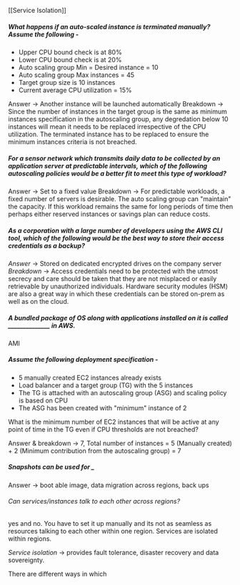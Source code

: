 [[Service Isolation]]
##### What happens if an auto-scaled instance is terminated manually? Assume the following -
- Upper CPU bound check is at 80%
- Lower CPU bound check is at 20%
- Auto scaling group Min = Desired instance = 10
- Auto scaling group Max instances = 45
- Target group size is 10 instances
- Current average CPU utilization = 15%

Answer -> Another instance will be launched automatically 
Breakdown -> Since the number of instances in the target group is the same as minimum instances specification in the autoscaling group, any degredation below 10 instances will mean it needs to be replaced irrespective of the CPU utilization. The terminated instance has to be replaced to ensure the minimum instances criteria is not breached.

##### For a sensor network which transmits daily data to be collected by an application server at predictable intervals, which of the following autoscaling policies would be a better fit to meet this type of workload?

Answer -> Set to a fixed value
Breakdown -> For predictable workloads, a fixed number of servers is desirable. The auto scaling group can "maintain" the capacity. If this workload remains the same for long periods of time then perhaps either reserved instances or savings plan can reduce costs.


##### As a corporation with a large number of developers using the AWS CLI tool, which of the following would be the best way to store their access credentials as a backup?

*Answer* -> Stored on dedicated encrypted drives on the company server
*Breakdown* -> Access credentials need to be protected with the utmost secrecy and care should be taken that they are not misplaced or easily retrievable by unauthorized individuals. Hardware security modules (HSM) are also a great way in which these credentials can be stored on-prem as well as on the cloud.

##### A bundled package of OS along with applications installed on it is called ______________ in AWS.

AMI

##### Assume the following deployment specification -

- 5 manually created EC2 instances already exists
- Load balancer and a target group (TG) with the 5 instances
- The TG is attached with an autoscaling group (ASG) and scaling policy is based on CPU
- The ASG has been created with "minimum" instance of 2

What is the minimum number of EC2 instances that will be active at any point of time in the TG even if CPU thresholds are not breached?

Answer & breakdown -> 7, Total number of instances = 5 (Manually created) + 2 (Minimum contribution from the autoscaling group) = 7

##### Snapshots can be used for _
Answer -> boot able image, data migration across regions, back ups

###### Can services/instances talk to each other across regions? 
yes and no. You have to set it up manually and its not as seamless as resources talking to each other within one region. Services are isolated within regions. 

*Service isolation* -> provides fault tolerance, disaster recovery and data sovereignty. 

There are different ways in which 

